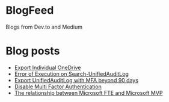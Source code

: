 # BlogFeed
Blogs from Dev.to and Medium

# Blog posts
<!-- BLOG-POST-LIST:START -->
- [Export Individual OneDrive](https://engsooncheah.medium.com/export-individual-onedrive-b189d47b006f?source=rss-18b0bdc43bc0------2)
- [Error of Execution on Search-UnifiedAuditLog](https://engsooncheah.medium.com/error-of-execution-on-search-unifiedauditlog-483b3aac7ef0?source=rss-18b0bdc43bc0------2)
- [Export UnifiedAuditLog with MFA beyond 90 days](https://engsooncheah.medium.com/export-unifiedauditlog-with-mfa-beyond-90-days-70af2d16fb6d?source=rss-18b0bdc43bc0------2)
- [Disable Multi Factor Authentication](https://engsooncheah.medium.com/disable-multi-factor-authentication-86fdb6d731f7?source=rss-18b0bdc43bc0------2)
- [The relationship between Microsoft FTE and Microsoft MVP](https://engsooncheah.medium.com/the-relationship-between-microsoft-fte-and-microsoft-mvp-12b388c2e24e?source=rss-18b0bdc43bc0------2)
<!-- BLOG-POST-LIST:END -->
